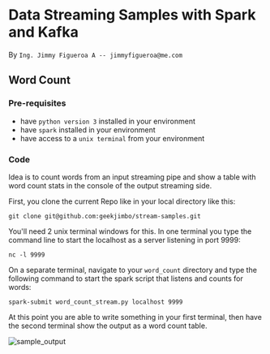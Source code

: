 # Data Streaming Samples with Spark and Kafka
By `Ing. Jimmy Figueroa A -- jimmyfigueroa@me.com`

## Word Count

### Pre-requisites
  * have `python version 3` installed in your environment
  * have `spark` installed in your environment
  * have access to a `unix terminal` from your environment

### Code
Idea is to count words from an input streaming pipe and show a table with word count stats in the console of the output streaming side.

First, you clone the current Repo like in your local directory like this:

    git clone git@github.com:geekjimbo/stream-samples.git

You'll need 2 unix terminal windows for this. In one terminal you type the command line to start the localhost as a server listening in port 9999: 

    nc -l 9999

On a separate terminal, navigate to your `word_count` directory and type the following command to start the spark script that listens and counts for words:

    spark-submit word_count_stream.py localhost 9999

At this point you are able to write something in your first terminal, then have the second terminal show the output as a word count table.

![sample_output](https://i.imgur.com/J7Qy3I5.png)
